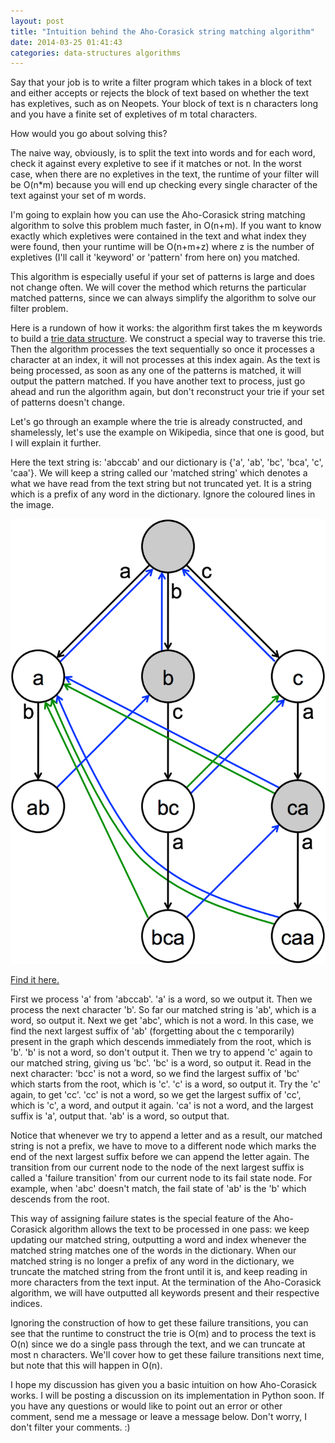 ```yaml
---
layout: post
title: "Intuition behind the Aho-Corasick string matching algorithm"
date: 2014-03-25 01:41:43
categories: data-structures algorithms
---
```

Say that your job is to write a filter program which takes in a block
of text and either accepts or rejects the block of text based on
whether the text has expletives, such as on Neopets. Your block of
text is n characters long and you have a finite set of expletives of m
total characters.


How would you go about solving this?


The naive way, obviously, is to split the text into words and for each
word, check it against every expletive to see if it matches or not. In
the worst case, when there are no expletives in the text, the runtime
of your filter will be O(n*m) because you will end up checking every
single character of the text against your set of m words.


I'm going to explain how you can use the Aho-Corasick string matching
algorithm to solve this problem much faster, in O(n+m). If you want to
know exactly which expletives were contained in the text and what
index they were found, then your runtime will be O(n+m+z) where z is
the number of expletives (I'll call it 'keyword' or 'pattern' from here on) you matched.


This algorithm is especially useful if your set of patterns is large
and does not change often. We will cover the method which returns the
particular matched patterns, since we can always simplify the
algorithm to solve our filter problem.


Here is a rundown of how it works: the algorithm first takes the m
keywords to build a [trie data structure](/data-structures/algorithms/2014/03/25/brief-explanation-tries.html). We construct a
special way to traverse this trie. Then the algorithm processes the
text sequentially so once it processes a character at an index, it
will not processes at this index again. As the text is being
processed, as soon as any one of the patterns is matched, it will
output the pattern matched. If you have another text to process, just
go ahead and run the algorithm again, but don't reconstruct your trie
if your set of patterns doesn't change.


Let's go through an example where the trie is already constructed, and
shamelessly, let's use the example on Wikipedia, since that one is
good, but I will explain it further.



Here the text string is: 'abccab' and our dictionary is {'a', 'ab',
'bc', 'bca', 'c', 'caa'}. We will keep a string called our 'matched
string' which denotes a what we have read from the text string but not truncated yet. It is a string which is a prefix of any word in the
dictionary. Ignore the coloured lines in the image.

![Wikipedia image](/assets/A_diagram_of_the_Aho-Corasick_string_search_algorithm_extracted.png)

[Find it here.](http://upload.wikimedia.org/wikipedia/commons/9/90/A_diagram_of_the_Aho-Corasick_string_search_algorithm.svg)

First we process 'a' from 'abccab'. 'a' is a word, so we output it.
Then we process the next character 'b'. So far our matched string is
'ab', which is a word, so output it. Next we get 'abc', which is not a
word. In this case, we find the next largest suffix of 'ab'
(forgetting about the c temporarily) present in the graph which
descends immediately from the root, which is 'b'. 'b' is not a word,
so don't output it. Then we try to append 'c' again to our matched
string, giving us 'bc'. 'bc' is a word, so output it. Read in the next
character: 'bcc' is not a word, so we find the largest suffix of 'bc'
which starts from the root, which is 'c'. 'c' is a word, so output it.
Try the 'c' again, to get 'cc'. 'cc' is not a word, so we get the
largest suffix of 'cc', which is 'c', a word, and output it again.
'ca' is not a word, and the largest suffix is 'a', output that. 'ab'
is a word, so output that.


Notice that whenever we try to append a letter and as a result, our
matched string is not a prefix, we have to move to a different node
which marks the end of the next largest suffix before we can append
the letter again. The transition from our current node to the node of
the next largest suffix is called a 'failure transition' from our
current node to its fail state node. For example, when 'abc' doesn't
match, the fail state of 'ab' is the 'b' which descends from the root.


This way of assigning failure states is the special feature of the
Aho-Corasick algorithm allows the text to be processed in one pass: we
keep updating our matched string, outputting a word and index whenever
the matched string matches one of the words in the dictionary. When
our matched string is no longer a prefix of any word in the
dictionary, we truncate the matched string from the front until it is,
and keep reading in more characters from the text input. At the
termination of the Aho-Corasick algorithm, we will have outputted all
keywords present and their respective indices.


Ignoring the construction of how to get these failure transitions, you
can see that the runtime to construct the trie is O(m) and to process
the text is O(n) since we do a single pass through the text, and we
can truncate at most n characters. We'll cover how to get these failure transitions next time, but note that this will happen in O(n).


I hope my discussion has given you a basic intuition on how
Aho-Corasick works. I will be posting a discussion on its
implementation in Python soon. If you have any questions or would like
to point out an error or other comment, send me a message or leave a
message below. Don't worry, I don't filter your comments. :)
